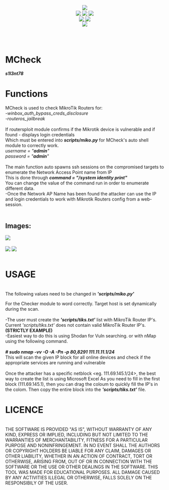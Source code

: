 <p align="center">
 <img align="center" src="https://raw.githubusercontent.com/s1l3nt78/MCheck/master/files/logo.PNG" />
<br />
 <img align="center" src="https://img.shields.io/github/issues/s1l3nt78/MCheck" />
 <img align="center" src="https://img.shields.io/github/forks/s1l3nt78/MCheck" />
 <img align="center" src="https://img.shields.io/github/stars/s1l3nt78/MCheck" />
 <br />
 <img align="center" src="https://img.shields.io/badge/Build-Alfa-orange" />
 <img align="center" src="https://img.shields.io/badge/Version-0.2-red" />
 <br />
  <img align="center" src="https://img.shields.io/badge/Author-s1l3nt78-yellowgreen" />
</p>
<br />
<br />

# MCheck
<strong>*s1l3nt78*</strong>

# Functions

  MCheck is used to check MikroTik Routers for:
  <br />
     <em>-winbox_auth_bypass_creds_disclosure
  <br />
     -routeros_jailbreak</em>
  <br />
  <br />
  If routersploit module confirms if the Mikrotik device is vulnerable and if found - displays login credentials
  <br />
  Which must be entered into <strong><em>scripts/miko.py</em></strong> for MCheck's auto shell module to correctly work.
  <br />
    <em> username = "<strong>admin</strong>"
 <br />
         password = "<strong>admin</strong>"</em>
  <br />
  <br />
  The main function auto spawns ssh sessions on the compromised targets to enumerate the Network Access Point name from IP
  <br>
    This is done through <strong><em>command = "/system identity print"</em></strong>
    <br />
    You can change the value of the command run in order to enumerate different data.
    <br />
    -Once the Network AP Name has been found the attacker can use the IP and login credentials to work with
     Mikrotik Routers config from a web-session.
    <br>
    <br>

<h2>Images:</h2>
<p>
<img align="center" src="https://raw.githubusercontent.com/s1l3nt78/MCheck/master/files/main.PNG">
 <br />
 <br />
<img align="center" src="https://raw.githubusercontent.com/s1l3nt78/MCheck/master/files/mcheck.PNG" 
</p>
 <img align="center" src="https://raw.githubusercontent.com/s1l3nt78/MCheck/master/files/rsf.PNG">
<br />
 <br />
 
# USAGE
<br />
  The following values need to be changed in <strong><em>'scripts/miko.py'</em></strong>
 
  For the Checker module to word correctly. Target host is set dynamically during the scan.
  <br />
  <br />
  -The user must create the <strong><em>'scripts/tiks.txt'</em></strong> list with MikroTik Router IP's.
  <br />
  Current <em>'scripts/tiks.txt'</em> does not contain valid MikroTik Router IP's. <strong>(STRICTLY EXAMPLE)</strong>
  <br />
  -Easiest way to do this is using Shodan for Vuln searching.
     or with nMap using the following command.
    <br />
    <br />
    <strong><em># sudo nmap -vv -O -A -Pn -p 80,8291 111.11.11.1/24</em></strong>
    <br />
    This will scan the given IP block for all online devices and check if the appropriate services are running and vulnerable
    <br />
    <br />
    Once the attacker has a specific netblock <eg. 111.69.145.1/24>, the best way to create the list is using Microsoft Excel
    As you need to fill in the first block (111.69.145.1), then you can drag the coloum to quickly fill the IP's in the colom.
    Then copy the entire block into the <strong><em>'scripts/tiks.txt'</em></strong> file.
    <br />

# LICENCE
<br />
THE SOFTWARE IS PROVIDED "AS IS", WITHOUT WARRANTY OF ANY KIND, EXPRESS OR
IMPLIED, INCLUDING BUT NOT LIMITED TO THE WARRANTIES OF MERCHANTABILITY,
FITNESS FOR A PARTICULAR PURPOSE AND NONINFRINGEMENT. IN NO EVENT SHALL THE
AUTHORS OR COPYRIGHT HOLDERS BE LIABLE FOR ANY CLAIM, DAMAGES OR OTHER
LIABILITY, WHETHER IN AN ACTION OF CONTRACT, TORT OR OTHERWISE, ARISING FROM,
OUT OF OR IN CONNECTION WITH THE SOFTWARE OR THE USE OR OTHER DEALINGS IN
THE SOFTWARE.
THIS TOOL WAS MADE FOR EDUCATIONAL PURPOSES. ALL DAMAGE CAUSED BY ANY ACTIVITIES 
ILLEGAL OR OTHERWISE, FALLS SOLELY ON THE RESPONSIBILY OF THE USER.


  
